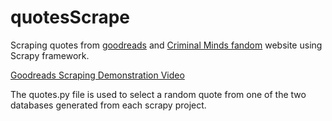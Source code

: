 # quotesScrape

Scraping quotes from [goodreads](https://www.goodreads.com/quotes) and [Criminal Minds fandom](http://criminalminds.wikia.com/wiki/Extreme_Aggressor) website using Scrapy framework.

[Goodreads Scraping Demonstration Video](https://youtu.be/0nZCCQLHfIo)

The quotes.py file is used to select a random quote from one of the two databases generated from each scrapy project.